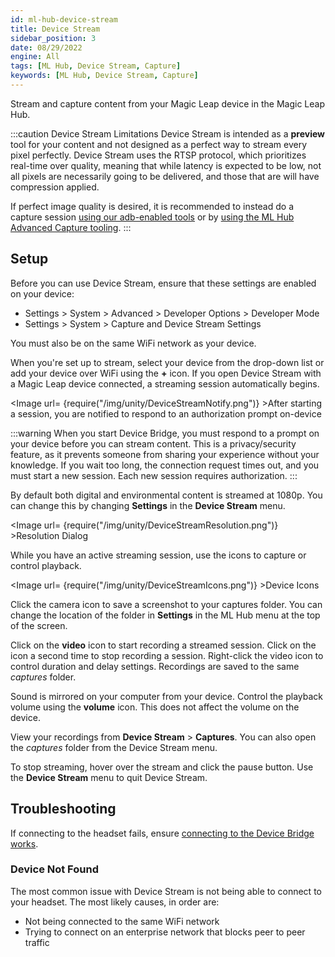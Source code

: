```yaml
---
id: ml-hub-device-stream
title: Device Stream
sidebar_position: 3
date: 08/29/2022
engine: All
tags: [ML Hub, Device Stream, Capture]
keywords: [ML Hub, Device Stream, Capture]
---
```


Stream and capture content from your Magic Leap device in the Magic Leap Hub.

:::caution Device Stream Limitations
Device Stream is intended as a **preview** tool for your content and not designed as a perfect way to stream every pixel perfectly. Device Stream uses the RTSP protocol, which prioritizes real-time over quality, meaning that while latency is expected to be low, not all pixels are necessarily going to be delivered, and those that are will have compression applied.

If perfect image quality is desired, it is recommended to instead do a capture session [using our adb-enabled tools](/docs/guides/developer-tools/android-debug-bridge/android-capture-commands) or by [using the ML Hub Advanced Capture tooling](/docs/guides/developer-tools/ml-hub/ml-hub-advanced-capture).
:::

## Setup

Before you can use Device Stream, ensure that these settings are enabled on your device:

* Settings > System > Advanced > Developer Options > Developer Mode
* Settings > System > Capture and Device Stream Settings

You must also be on the same WiFi network as your device.

When you're set up to stream, select your device from the drop-down list or add your device over WiFi using the **+** icon.  If you open Device Stream with a Magic Leap device connected, a streaming session automatically begins.

<Image url= {require("/img/unity/DeviceStreamNotify.png")} >After starting a session, you are notified to respond to an authorization prompt on-device</Image>

:::warning
When you start Device Bridge, you must respond to a prompt on your device before you can stream content. This is a privacy/security feature, as it prevents someone from sharing your experience without your knowledge. If you wait too long, the connection request times out, and you must start a new session. Each new session requires authorization.
:::

By default both digital and environmental content is streamed at 1080p. You can change this by changing **Settings** in the **Device Stream** menu.

<Image url= {require("/img/unity/DeviceStreamResolution.png")} >Resolution Dialog</Image>

While you have an active streaming session, use the icons to capture or control playback.

<Image url= {require("/img/unity/DeviceStreamIcons.png")} >Device Icons</Image>

Click the camera icon to save a screenshot to your captures folder. You can change the location of the folder in **Settings** in the ML Hub menu at the top of the screen.

Click on the **video** icon to start recording a streamed session. Click on the icon a second time to stop recording a session. Right-click the video icon to control duration and delay settings. Recordings are saved to the same *captures* folder.

Sound is mirrored on your computer from your device. Control the playback volume using the **volume** icon. This does not affect the volume on the device.

View your recordings from **Device Stream** > **Captures**. You can also open the *captures* folder from the Device Stream menu.

To stop streaming, hover over the stream and click the pause button. Use the **Device Stream** menu to quit Device Stream.

## Troubleshooting

If connecting to the headset fails, ensure [connecting to the Device Bridge works](/docs/guides/developer-tools/ml-hub/ml-hub-device-bridge#wifi-bridge).

### Device Not Found

The most common issue with Device Stream is not being able to connect to your headset. The most likely causes, in order are:

- Not being connected to the same WiFi network
- Trying to connect on an enterprise network that blocks peer to peer traffic
